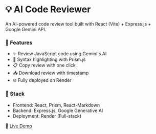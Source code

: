 
# 💡 AI Code Reviewer

An AI-powered code review tool built with React (Vite) + Express.js + Google Gemini API.

### 🚀 Features
- ✨ Review JavaScript code using Gemini's AI
- 📝 Syntax highlighting with Prism.js
- 📋 Copy review with one click
- 📥 Download review with timestamp
- 🌐 Fully deployed on Render

### 🔧 Stack
- Frontend: React, Prism, React-Markdown
- Backend: Express.js, Google Generative AI
- Deployment: Render (Full-stack)

🔗 [Live Demo](https://ai-code-reviwer-cbv1.onrender.com/)
